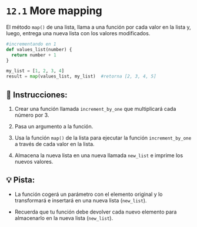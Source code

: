 # `12.1` More mapping

El método `map()` de una lista, llama a una función por cada valor en la lista y, luego, entrega una nueva lista con los valores modificados.

```py
#incrementando en 1
def values_list(number) {
  return number + 1
}

my_list = [1, 2, 3, 4]
result = map(values_list, my_list)  #retorna [2, 3, 4, 5]
```

## 📝 Instrucciones:

1. Crear una función llamada `increment_by_one` que multiplicará cada número por 3.

2. Pasa un argumento a la función.

3. Usa la función `map()` de la lista para ejecutar la función `increment_by_one` a través de cada valor en la lista.

4. Almacena la nueva lista en una nueva llamada `new_list` e imprime los nuevos valores.

## 💡 Pista:

+ La función cogerá un parámetro con el elemento original y lo transformará e insertará en una nueva lista (`new_list`).

+ Recuerda que tu función debe devolver cada nuevo elemento para almacenarlo en la nueva lista (`new_list`).



